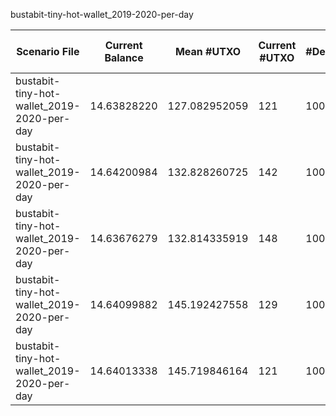 bustabit-tiny-hot-wallet_2019-2020-per-day

| Scenario File | Current Balance | Mean #UTXO | Current #UTXO | #Deposits | #Inputs Spent | #Withdraws | #Uneconomical outputs spent | #Change Created | #Changeless | Min Change Value | Max Change Value | Mean Change Value | Std. Dev. of Change Value | Total Fees | Mean Fees per Withdraw | Cost to Empty (10 sat/vB) | Total Cost | Min Input Size | Max Input Size | Mean Input Size | Std. Dev. of Input Size | Usage |
|---|---|---|---|---|---|---|---|---|---|---|---|---|---|---|---|---|---|---|---|---|---|---|
| bustabit-tiny-hot-wallet_2019-2020-per-day | 14.63828220 | 127.082952059 | 121 | 10076 | 13270 | 5005 | 7 | 3315 | knapsack: **190** ; bnb: **1500** ; Total: **1690** | 0.00000709 | 9.49986452 | 0.318099728721 | 0.933761143372 | 0.49673467 | 0.0000992476863137 | 0.000822800000 | 0.497557470000 | 1 | 136 | 2.65134865135 | 4.12980344062 | knapsack: **1149** ; srd: **2356** ; bnb: **1500** |
| bustabit-tiny-hot-wallet_2019-2020-per-day | 14.64200984 | 132.828260725 | 142 | 10076 | 13229 | 5005 | 6 | 3295 | knapsack: **228** ; bnb: **1482** ; Total: **1710** | 0.00000922 | 9.87772546 | 0.307494823781 | 0.914538158263 | 0.49300703 | 0.0000985029030969 | 0.000965600000 | 0.493972630000 | 1 | 117 | 2.64315684316 | 4.29252780869 | knapsack: **1155** ; srd: **2368** ; bnb: **1482** |
| bustabit-tiny-hot-wallet_2019-2020-per-day | 14.63676279 | 132.814335919 | 148 | 10076 | 13204 | 5005 | 6 | 3276 | knapsack: **197** ; bnb: **1532** ; Total: **1729** | 0.00000956 | 8.79991234 | 0.319734436987 | 0.951182607302 | 0.49825408 | 0.0000995512647353 | 0.00100640000 | 0.49926048000 | 1 | 101 | 2.63816183816 | 3.85181425297 | knapsack: **1106** ; srd: **2367** ; bnb: **1532** |
| bustabit-tiny-hot-wallet_2019-2020-per-day | 14.64099882 | 145.192427558 | 129 | 10076 | 13210 | 5005 | 6 | 3263 | knapsack: **205** ; bnb: **1537** ; Total: **1742** | 0.00000956 | 9.56589973 | 0.281443058299 | 0.838844042541 | 0.49401805 | 0.0000987049050949 | 0.000877200000 | 0.494895250000 | 1 | 144 | 2.63936063936 | 4.26575337652 | knapsack: **1151** ; srd: **2317** ; bnb: **1537** |
| bustabit-tiny-hot-wallet_2019-2020-per-day | 14.64013338 | 145.719846164 | 121 | 10076 | 13223 | 5005 | 6 | 3268 | knapsack: **213** ; bnb: **1524** ; Total: **1737** | 0.00000950 | 9.87991195 | 0.286212443865 | 0.901096522737 | 0.49488349 | 0.0000988778201798 | 0.000822800000 | 0.495706290000 | 1 | 160 | 2.64195804196 | 4.24523970043 | knapsack: **1195** ; srd: **2286** ; bnb: **1524** |



